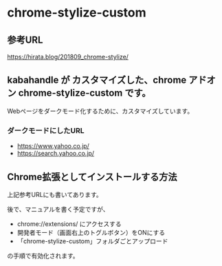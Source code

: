 # chrome-stylize-custom

## 参考URL

https://hirata.blog/201809_chrome-stylize/

## kabahandle が カスタマイズした、chrome アドオン chrome-stylize-custom です。

Webページをダークモード化するために、カスタマイズしています。

### ダークモードにしたURL

  - https://www.yahoo.co.jp/
  - https://search.yahoo.co.jp/

## Chrome拡張としてインストールする方法

上記参考URLにも書いてあります。

後で、マニュアルを書く予定ですが、

  - chrome://extensions/ にアクセスする
  - 開発者モード（画面右上のトグルボタン）をONにする
  - 「chrome-stylize-custom」フォルダごとアップロード

の手順で有効化されます。


